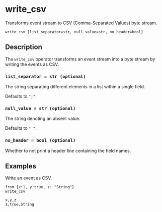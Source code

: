 # write_csv

Transforms event stream to CSV (Comma-Separated Values) byte stream.

```tql
write_csv [list_separator=str, null_value=str, no_header=bool]
```

## Description

The `write_csv` operator transforms an event stream into a byte stream by writing
the events as CSV.

### `list_separator = str (optional)`

The string separating different elements in a list within a single field.

Defaults to `";"`.

### `null_value = str (optional)`

The string denoting an absent value.

Defaults to `" "`.

### `no_header = bool (optional)`

Whether to not print a header line containing the field names.

## Examples

Write an event as CSV.

```tql
from {x:1, y:true, z: "String"}
write_csv
```
```
x,y,z
1,true,String
```
